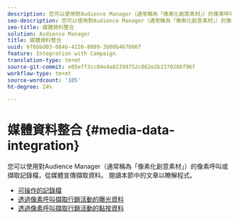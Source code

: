 ```yaml
---
description: 您可以使用對Audience Manager（通常稱為「像素化創意素材」）的像素呼叫或擷取記錄檔，從媒體宣傳擷取資料。
seo-description: 您可以使用對Audience Manager（通常稱為「像素化創意素材」）的像素呼叫或擷取記錄檔，從媒體宣傳擷取資料。
seo-title: 媒體資料整合
solution: Audience Manager
title: 媒體資料整合
uuid: 6f6bbd03-084b-4226-8809-3b00b467606f
feature: Integration with Campaign
translation-type: tm+mt
source-git-commit: e05eff3cc04e4a82399752c862e2b2370286f96f
workflow-type: tm+mt
source-wordcount: '105'
ht-degree: 24%

---
```



# 媒體資料整合 {#media-data-integration}

您可以使用對Audience Manager（通常稱為「像素化創意素材」）的像素呼叫或擷取記錄檔，從媒體宣傳擷取資料。 閱讀本節中的文章以瞭解程式。

<!-- c_camp_data_int.xml -->

* [可操作的記錄檔](/help/using/integration/media-data-integration/actionable-log-files.md)
* [透過像素呼叫擷取行銷活動的曝光資料](/help/using/integration/media-data-integration/impression-data-pixels.md)
* [透過像素呼叫擷取行銷活動的點按資料](/help/using/integration/media-data-integration/click-data-pixels.md)